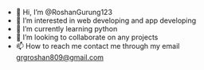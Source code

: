 - 👋 Hi, I’m @RoshanGurung123
- 👀 I’m interested in web developing and app developing
- 🌱 I’m currently learning python
- 💞️ I’m looking to collaborate on any projects
- 📫 How to reach me contact me through my email grgroshan809@gmail.com

<!---
RoshanGurung123/RoshanGurung123 is a ✨ special ✨ repository because its `README.md` (this file) appears on your GitHub profile.
You can click the Preview link to take a look at your changes.
--->
